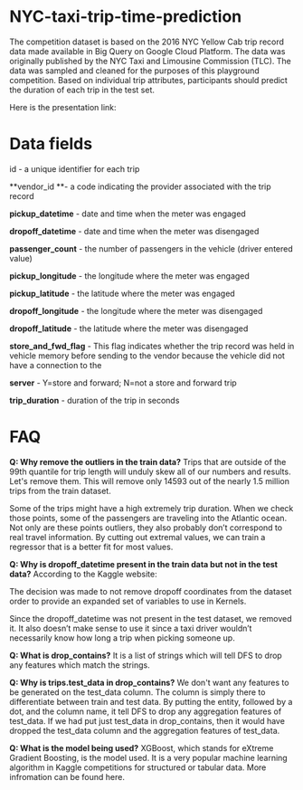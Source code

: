 # NYC-taxi-trip-time-prediction
The competition dataset is based on the 2016 NYC Yellow Cab trip record data made available in Big Query on Google Cloud Platform. The data was originally published by the NYC Taxi and Limousine Commission (TLC). The data was sampled and cleaned for the purposes of this playground competition. Based on individual trip attributes, participants should predict the duration of each trip in the test set.

Here is the presentation link: 

# Data fields
id - a unique identifier for each trip

**vendor_id **- a code indicating the provider associated with the trip record

**pickup_datetime** - date and time when the meter was engaged

**dropoff_datetime** - date and time when the meter was disengaged

**passenger_count** - the number of passengers in the vehicle (driver entered value)

**pickup_longitude** - the longitude where the meter was engaged

**pickup_latitude** - the latitude where the meter was engaged

**dropoff_longitude** - the longitude where the meter was disengaged

**dropoff_latitude** - the latitude where the meter was disengaged

**store_and_fwd_flag** - This flag indicates whether the trip record was held in vehicle memory before sending to the vendor because the vehicle did not have a connection to the 

**server** - Y=store and forward; N=not a store and forward trip

**trip_duration** - duration of the trip in seconds

# FAQ

**Q: Why remove the outliers in the train data?**
Trips that are outside of the 99th quantile for trip length will unduly skew all of our numbers and results. Let's remove them. This will remove only 14593 out of the nearly 1.5 million trips from the train dataset.

Some of the trips might have a high extremely trip duration. When we check those points, some of the passengers are traveling into the Atlantic ocean. Not only are these points outliers, they also probably don’t correspond to real travel information. By cutting out extremal values, we can train a regressor that is a better fit for most values.

**Q: Why is dropoff_datetime present in the train data but not in the test data?**
According to the Kaggle website:

The decision was made to not remove dropoff coordinates from the dataset order to provide an expanded set of variables to use in Kernels.

Since the dropoff_datetime was not present in the test dataset, we removed it. It also doesn’t make sense to use it since a taxi driver wouldn’t necessarily know how long a trip when picking someone up.

**Q: What is drop_contains?**
It is a list of strings which will tell DFS to drop any features which match the strings.

**Q: Why is trips.test_data in drop_contains?**
We don't want any features to be generated on the test_data column. The column is simply there to differentiate between train and test data. By putting the entity, followed by a dot, and the column name, it tell DFS to drop any aggregation features of test_data. If we had put just test_data in drop_contains, then it would have dropped the test_data column and the aggregation features of test_data.

**Q: What is the model being used?**
XGBoost, which stands for eXtreme Gradient Boosting, is the model used. It is a very popular machine learning algorithm in Kaggle competitions for structured or tabular data. More infromation can be found here.
